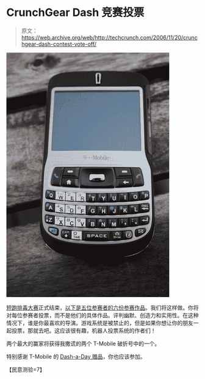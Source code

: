 # CrunchGear Dash 竞赛投票

> 原文：<https://web.archive.org/web/http://techcrunch.com/2006/11/20/crunchgear-dash-contest-vote-off/>

![](img/0c1a91064ffbc96a28f6668892fddbca.png)

[短跑排毒大赛](https://web.archive.org/web/20141017062743/http://crunchgear.com/?s=crunchgeardash)正式结束，[以下是五位参赛者的六份参赛作品](https://web.archive.org/web/20141017062743/http://www.youtube.com/results?search_query=crunchgeardash&search=Search)。我们将这样做。你将对每位参赛者投票，而不是他们的具体作品。评判幽默、创造力和实用性。在这种情况下，谁是你最喜欢的导演。游戏系统是被禁止的，但是如果你想让你的朋友一起投票，那就去吧。这应该很有趣，机器人投票系统的作者们！

两个最大的赢家将获得我撒谎的两个 T-Mobile 破折号中的一个。

特别感谢 T-Mobile 的 [Dash-a-Day 赠品](https://web.archive.org/web/20141017062743/http://www.t-mobiledashaday.com/)，你也应该参加。

【民意测验=7】